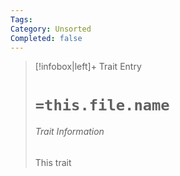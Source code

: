 ```yaml
---
Tags: 
Category: Unsorted
Completed: false
---
```

> [!infobox|left]+ Trait Entry
> # `=this.file.name`
> ###### Trait Information
> This trait 